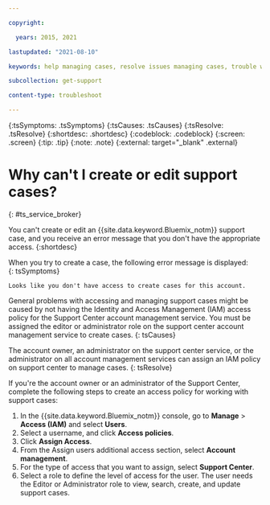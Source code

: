 ```yaml
---

copyright:

  years: 2015, 2021

lastupdated: "2021-08-10"

keywords: help managing cases, resolve issues managing cases, trouble working with cases, support center, help support center, resolve issues support center, help getting support, help support 

subcollection: get-support

content-type: troubleshoot

---
```


{:tsSymptoms: .tsSymptoms}
{:tsCauses: .tsCauses}
{:tsResolve: .tsResolve}
{:shortdesc: .shortdesc}
{:codeblock: .codeblock}
{:screen: .screen}
{:tip: .tip}
{:note: .note}
{:external: target="_blank" .external}

# Why can't I create or edit support cases? 
{: #ts_service_broker}

You can't create or edit an {{site.data.keyword.Bluemix_notm}} support case, and you receive an error message that you don't have the appropriate access. 
{:shortdesc}

When you try to create a case, the following error message is displayed:   
{: tsSymptoms}

`Looks like you don't have access to create cases for this account.`

General problems with accessing and managing support cases might be caused by 
not having the Identity and Access Management (IAM) access policy for the Support Center account management service. You must be assigned the editor or administrator role on the support center account management service to create cases. 
{: tsCauses}

The account owner, an administrator on the support center service, or the administrator on all account management services can assign an IAM policy on support center to manage cases. 
{: tsResolve}

If you're the account owner or an administrator of the Support Center, complete the following steps to create an access policy for working with support cases:

   1. In the {{site.data.keyword.Bluemix_notm}} console, go to **Manage** > **Access (IAM)** and select **Users**.
   1. Select a username, and click **Access policies**. 
   1. Click **Assign Access**. 
   1. From the Assign users additional access section, select **Account management**.
   1. For the type of access that you want to assign, select **Support Center**. 
   1. Select a role to define the level of access for the user. The user needs the Editor or Administrator role to view, search, create, and update support cases. 









